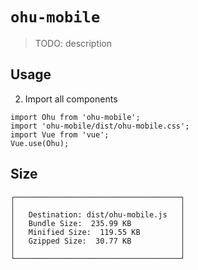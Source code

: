 # `ohu-mobile`

> TODO: description

## Usage

2. Import all components

```
import Ohu from 'ohu-mobile';
import 'ohu-mobile/dist/ohu-mobile.css';
import Vue from 'vue';
Vue.use(Ohu);
```



## Size

```
┌─────────────────────────────────────┐
│                                     │
│   Destination: dist/ohu-mobile.js   │
│   Bundle Size:  235.99 KB           │
│   Minified Size:  119.55 KB         │
│   Gzipped Size:  30.77 KB           │
│                                     │
└─────────────────────────────────────┘
```
